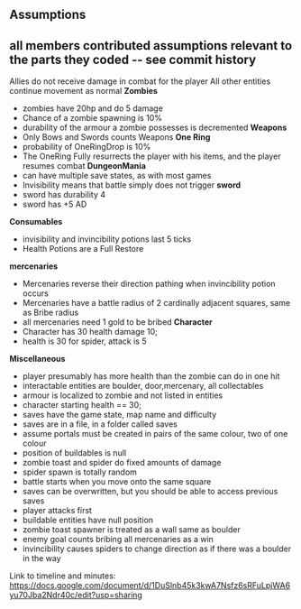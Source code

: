 Assumptions 
------------------------------------------------------------------------------------------
all members contributed assumptions relevant to the parts they coded -- see commit history
------------------------------------------------------------------------------------------
Allies do not receive damage in combat for the player
All other entities continue movement as normal
**Zombies**
- zombies have 20hp and do 5 damage
- Chance of a zombie spawning is 10% 
- durability of the armour a zombie possesses is decremented 
**Weapons**
- Only Bows and Swords counts Weapons
**One Ring**
 - probability of OneRingDrop is 10%
 - The OneRing Fully resurrects the player with his items, and the player resumes combat
 **DungeonMania**
- can have multiple save states, as with most games
- Invisibility means that battle simply does not trigger
**sword**
- sword has durability 4 
- sword has +5 AD

**Consumables**
- invisibility and invincibility potions last 5 ticks
- Health Potions are a Full Restore

**mercenaries**
- Mercenaries reverse their direction pathing when invincibility potion occurs
- Mercenaries have a battle radius of 2 cardinally adjacent squares, same as Bribe radius
- all mercenaries need 1 gold to be bribed
**Character**
- Character has 30 health damage 10;
- health is 30 for spider, attack is 5

**Miscellaneous**
- player presumably has more health than the zombie can do in one hit
- interactable entities are  boulder, door,mercenary, all collectables 
- armour is localized to zombie and not listed in entities
- character starting health == 30;
- saves have the game state, map name and difficulty
- saves are in a file, in a folder called saves
- assume portals must be created in pairs of the same colour, two of one colour
- position of buildables is null
- zombie toast and spider do fixed amounts of damage
- spider spawn is totally random
- battle starts when you move onto the same square
- saves can be overwritten, but you should be able to access previous saves
- player attacks first
- buildable entities have null position
- zombie toast spawner is treated as a wall same as boulder
- enemy goal counts bribing all mercenaries as a win
- invincibility causes spiders to change direction as if there was a boulder in the way

Link to timeline and minutes: https://docs.google.com/document/d/1DuSlnb45k3kwA7Nsfz6sRFuLpjWA6yu70Jba2Ndr40c/edit?usp=sharing